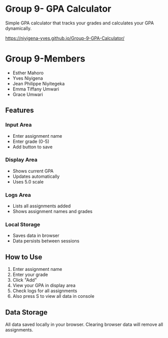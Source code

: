 # Group 9- GPA Calculator

Simple GPA calculator that tracks your grades and calculates your GPA dynamically.

https://niyigena-yves.github.io/Group-9-GPA-Calculator/

# Group 9-Members
- Esther Mahoro
- Yves Niyigena
- Jean Philippe Niyitegeka
- Emma Tiffany Umwari
- Grace Umwari

## Features

### Input Area
- Enter assignment name
- Enter grade (0-5)
- Add button to save

### Display Area
- Shows current GPA
- Updates automatically
- Uses 5.0 scale

### Logs Area
- Lists all assignments added
- Shows assignment names and grades

### Local Storage
- Saves data in browser
- Data persists between sessions

## How to Use

1. Enter assignment name
2. Enter your grade
3. Click "Add"
4. View your GPA in display area
5. Check logs for all assignments
6. Also press S to view all data in console

## Data Storage

All data saved locally in your browser. Clearing browser data will remove all assignments.
